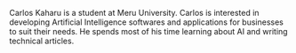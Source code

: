 Carlos Kaharu is a student at Meru University. Carlos is interested in developing Artificial Intelligence softwares and applications for businesses to suit their needs. He spends most of his time learning about AI and writing technical articles. 